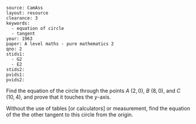 ````
source: CamAss
layout: resource
clearance: 3
keywords:
  - equation of circle
  - tangent
year: 1963
paper: A level maths - pure mathematics 2
qno: 2
stids1:
  - G2
  - E2
stids2:
pvids1:
pvids2:

````

Find the equation of the circle through the points $A$  $(2,0)$, $B$  $(8,0)$, and $C$  $(10,4)$, and prove that it touches the $y$-axis. 

Without the use of tables [or calculators] or measurement, find the equation of the the other tangent to this circle from the origin.
